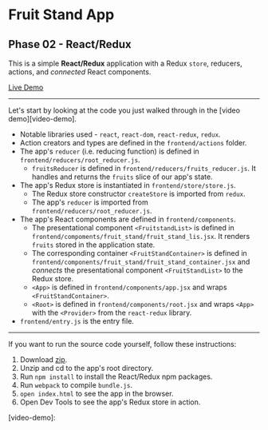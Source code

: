 # Fruit Stand App
## Phase 02 - React/Redux

This is a simple **React/Redux** application with a Redux `store`, reducers,
actions, and *connected* React components.

[Live Demo][live-demo]

---

Let's start by looking at the code you just walked through in the [video demo][video-demo].

+ Notable libraries used - `react`, `react-dom`, `react-redux`, `redux`.
+ Action creators and types are defined in the `frontend/actions` folder.
+ The app's `reducer` (i.e. reducing function) is defined in `frontend/reducers/root_reducer.js`.
  + `fruitsReducer` is defined in `frontend/reducers/fruits_reducer.js`. It handles
  and returns the `fruits` slice of our app's state.
+ The app's Redux store is instantiated in `frontend/store/store.js`.
  + The Redux store constructor `createStore` is imported from `redux`.
  + The app's `reducer` is imported from `frontend/reducers/root_reducer.js`.
+ The app's React components are defined in `frontend/components`.
  + The presentational component `<FruitstandList>` is defined in
  `frontend/compoments/fruit_stand/fruit_stand_lis.jsx`. It renders `fruits`
  stored in the application state.
  + The corresponding container `<FruitStandContainer>` is defined in
  `frontend/components/fruit_stand/fruit_stand_container.jsx` and *connects*
  the presentational component `<FruitStandList>` to the Redux store.
  + `<App>` is defined in `frontend/components/app.jsx` and wraps `<FruitStandContainer>`.
  + `<Root>` is defined in `frontend/components/root.jsx` and wraps `<App>`
  with the `<Provider>` from the `react-redux` library.
+ `frontend/entry.js` is the entry file.

---

If you want to run the source code yourself, follow these instructions:
  1. Download [zip][zip].
  2. Unzip and cd to the app's root directory.
  3. Run `npm install` to install the React/Redux npm packages.
  4. Run `webpack` to compile `bundle.js`.
  4. `open index.html` to see the app in the browser.
  5. Open Dev Tools to see the app's Redux store in action.

[zip]: ./fruit_stand_02.zip
[live-demo]: http://appacademy.github.io/curriculum/react/fruit_stand_02/index.html
[video-demo]:
